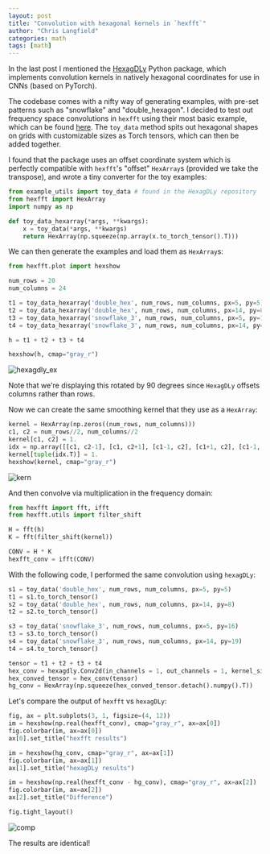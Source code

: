 ```yaml
---
layout: post
title: "Convolution with hexagonal kernels in `hexfft`"
author: "Chris Langfield"
categories: math
tags: [math]
---
```


In the last post I mentioned the [HexagDLy](https://github.com/ai4iacts/hexagdly) Python package, which implements convolution kernels in natively hexagonal coordinates for use in CNNs (based on PyTorch).

The codebase comes with a nifty way of generating examples, with pre-set patterns such as "snowflake" and "double_hexagon". I decided to test out frequency space convolutions in `hexfft`
using their most basic example, which can be found [here](https://github.com/ai4iacts/hexagdly/blob/master/notebooks/hexagdly_2d_example.ipynb). The `toy_data` method spits out hexagonal shapes
on grids with customizable sizes as Torch tensors, which can then be added together.

I found that the package uses an offset coordinate system which is perfectly compatible with `hexfft`'s "offset" `HexArray`s (provided we take the transpose), and wrote a tiny converter for the toy examples:

```python
from example_utils import toy_data # found in the HexagDLy repository
from hexfft import HexArray
import numpy as np

def toy_data_hexarray(*args, **kwargs):
    x = toy_data(*args, **kwargs)
    return HexArray(np.squeeze(np.array(x.to_torch_tensor().T)))
```

We can then generate the examples and load them as `HexArray`s:

```python
from hexfft.plot import hexshow

num_rows = 20
num_columns = 24

t1 = toy_data_hexarray('double_hex', num_rows, num_columns, px=5, py=5)
t2 = toy_data_hexarray('double_hex', num_rows, num_columns, px=14, py=8)
t3 = toy_data_hexarray('snowflake_3', num_rows, num_columns, px=5, py=16)
t4 = toy_data_hexarray('snowflake_3', num_rows, num_columns, px=14, py=19)

h = t1 + t2 + t3 + t4 

hexshow(h, cmap="gray_r")
```
![hexagdly_ex](https://github.com/chris-langfield/chris-langfield.github.io/assets/34426450/26f22407-8f1c-463d-baf9-37abe1702b79)

Note that we're displaying this rotated by 90 degrees since `HexagDLy` offsets columns rather than rows.

Now we can create the same smoothing kernel that they use as a `HexArray`:

```python
kernel = HexArray(np.zeros((num_rows, num_columns)))
c1, c2 = num_rows//2, num_columns//2
kernel[c1, c2] = 1.
idx = np.array([[c1, c2-1], [c1, c2+1], [c1-1, c2], [c1+1, c2], [c1-1, c2-1], [c1+1, c2-1]])
kernel[tuple(idx.T)] = 1.
hexshow(kernel, cmap="gray_r")
```
![kern](https://github.com/chris-langfield/chris-langfield.github.io/assets/34426450/24372aca-a975-424d-b5e1-5bc30963a1fa)

And then convolve via multiplication in the frequency domain:

```python
from hexfft import fft, ifft
from hexfft.utils import filter_shift

H = fft(h)
K = fft(filter_shift(kernel))

CONV = H * K
hexfft_conv = ifft(CONV)
```

With the following code, I performed the same convolution using `hexagDLy`:

```python
s1 = toy_data('double_hex', num_rows, num_columns, px=5, py=5)
t1 = s1.to_torch_tensor()
s2 = toy_data('double_hex', num_rows, num_columns, px=14, py=8)
t2 = s2.to_torch_tensor()

s3 = toy_data('snowflake_3', num_rows, num_columns, px=5, py=16)
t3 = s3.to_torch_tensor()
s4 = toy_data('snowflake_3', num_rows, num_columns, px=14, py=19)
t4 = s4.to_torch_tensor()

tensor = t1 + t2 + t3 + t4 
hex_conv = hexagdly.Conv2d(in_channels = 1, out_channels = 1, kernel_size = 1, stride = 1, bias=False, debug=True)
hex_conved_tensor = hex_conv(tensor)
hg_conv = HexArray(np.squeeze(hex_conved_tensor.detach().numpy().T))
```

Let's compare the output of `hexfft` vs `hexagDLy`:

```python
fig, ax = plt.subplots(3, 1, figsize=(4, 12))
im = hexshow(np.real(hexfft_conv), cmap="gray_r", ax=ax[0])
fig.colorbar(im, ax=ax[0])
ax[0].set_title("hexfft results")

im = hexshow(hg_conv, cmap="gray_r", ax=ax[1])
fig.colorbar(im, ax=ax[1])
ax[1].set_title("hexagDLy results")

im = hexshow(np.real(hexfft_conv - hg_conv), cmap="gray_r", ax=ax[2])
fig.colorbar(im, ax=ax[2])
ax[2].set_title("Difference")

fig.tight_layout()
```

![comp](https://github.com/chris-langfield/chris-langfield.github.io/assets/34426450/2651304e-c3f6-4cce-b87e-e71380409b06)


The results are identical! 





